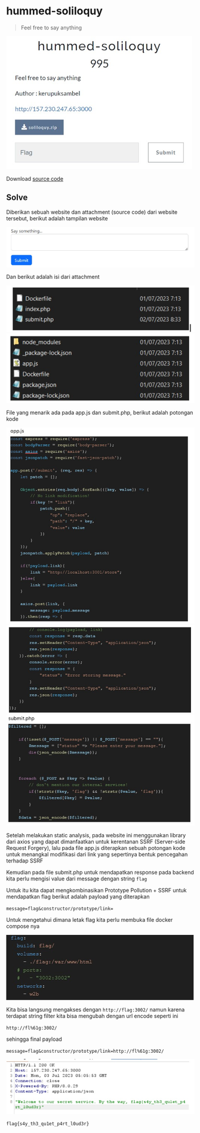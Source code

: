 # hummed-soliloquy

> Feel free to say anything

![chall](images/chall.jpg)

Download [source code](files/soliloquy.zip)

## Solve

Diberikan sebuah website dan attachment (source code) dari website tersebut, berikut adalah tampilan website

![solve1](images/solve1.jpg)

Dan berikut adalah isi dari attachment

![solve2](images/solve2.jpg)
![solve3](images/solve3.jpg)

File yang menarik ada pada app.js dan submit.php, berikut adalah potongan kode

![solve4](images/solve5.jpg)
![solve5](images/solve6.jpg)
![solve6](images/solve7.jpg)

Setelah melakukan static analysis, pada website ini menggunakan library dari axios yang dapat dimanfaatkan untuk kerentanan SSRF (Server-side Request Forgery), lalu pada file app.js diterapkan sebuah potongan kode untuk menangkal modifikasi dari link yang sepertinya bentuk pencegahan terhadap SSRF

Kemudian pada file submit.php untuk mendapatkan response pada backend kita perlu mengisi value dari message dengan string `flag`

Untuk itu kita dapat mengkombinasikan Prototype Pollution + SSRF untuk mendapatkan flag
berikut adalah payload yang diterapkan

`message=flag&constructor/prototype/link=`

Untuk mengetahui dimana letak flag kita perlu membuka file docker compose nya 

![solve7](images/solve8.jpg)

Kita bisa langsung mengakses dengan `http://flag:3002/` namun karena terdapat string filter kita bisa mengubah dengan url encode seperti ini

`http://fl%61g:3002/`

sehingga final payload

`message=flag&constructor/prototype/link=http://fl%61g:3002/`

![flag](images/flag.jpg)

```
flag{s4y_th3_qu1et_p4rt_l0ud3r}
```